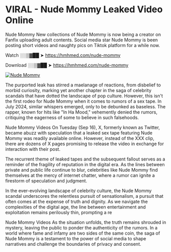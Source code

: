 # VIRAL - Nude Mommy Leaked Video Online

Nude Mommy New collections of Nude Mommy is now being a creator on Fanfix uploading adult contents. Social media star Nude Mommy is been posting short videos and naughty pics on Tiktok platform for a while now.

Watch ░░▒▓██ ➤ https://hmhmed.com/nude-mommy

Download ░░▒▓██ ➤ https://hmhmed.com/nude-mommy

[![Nude Mommy](https://i.imgur.com/dJHk4Zq.gif)](https://hmhmed.com/nude-mommy)

The purported leak has stirred a maelanage of reactions, from disbelief to morbid curiosity, marking yet another chapter in the saga of celebrity scandals that have dotted the landscape of pop culture. However, this isn't the first rodeo for Nude Mommy when it comes to rumors of a sex tape. In July 2024, similar whispers emerged, only to be debunked as baseless. The rapper, known for hits like "In Ha Mood," vehemently denied the rumors, critiquing the eagerness of some to believe in such falsehoods.

Nude Mommy Videos
On Tuesday (Sep 16), X, formerly known as Twitter, became abuzz with speculation that a leaked sex tape featuring Nude Mommy was readily available online. However, instead of the XXX clip, there are dozens of X pages promising to release the video in exchange for interaction with their post.

The recurrent theme of leaked tapes and the subsequent fallout serves as a reminder of the fragility of reputation in the digital era. As the lines between private and public life continue to blur, celebrities like Nude Mommy find themselves at the mercy of internet chatter, where a rumor can ignite a firestorm of speculation and judgment.

In the ever-evolving landscape of celebrity culture, the Nude Mommy scandal underscores the relentless pursuit of sensationalism, a pursuit that often comes at the expense of truth and dignity. As we navigate the complexities of the digital age, the line between entertainment and exploitation remains perilously thin, prompting a re

Nude Mommy Videos
As the situation unfolds, the truth remains shrouded in mystery, leaving the public to ponder the authenticity of the rumors. In a world where fame and infamy are two sides of the same coin, the saga of Nude Mommy is a testament to the power of social media to shape narratives and challenge the boundaries of privacy and consent.